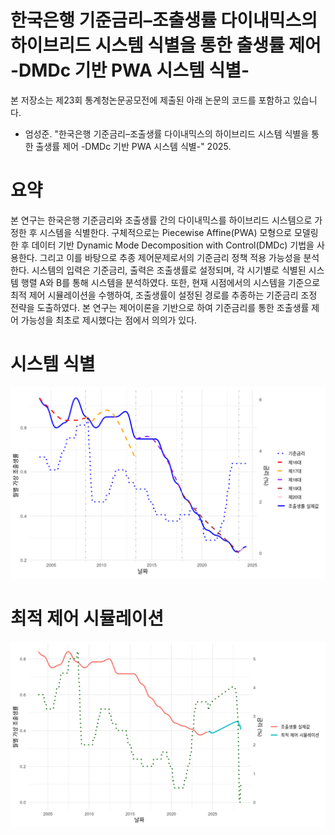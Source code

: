 # 한국은행 기준금리–조출생률 다이내믹스의 하이브리드 시스템 식별을 통한 출생률 제어 -DMDc 기반 PWA 시스템 식별-
본 저장소는 제23회 통계청논문공모전에 제출된 아래 논문의 코드를 포함하고 있습니다.
- 엄성준. "한국은행 기준금리–조출생률 다이내믹스의 하이브리드 시스템 식별을 통한 출생률 제어 -DMDc 기반 PWA 시스템 식별-" 2025.
# 요약
본 연구는 한국은행 기준금리와 조출생률 간의 다이내믹스를 하이브리드 시스템으로 가정한 후 시스템을 식별한다. 구체적으로는 Piecewise Affine(PWA) 모형으로 모델링한 후 데이터 기반 Dynamic Mode Decomposition with Control(DMDc) 기법을 사용한다. 그리고 이를 바탕으로 추종 제어문제로서의 기준금리 정책 적용 가능성을 분석한다. 시스템의 입력은 기준금리, 출력은 조출생률로 설정되며, 각 시기별로 식별된 시스템 행렬 A와 B를 통해 시스템을 분석하였다. 또한, 현재 시점에서의 시스템을 기준으로 최적 제어 시뮬레이션을 수행하여, 조출생률이 설정된 경로를 추종하는 기준금리 조정 전략을 도출하였다. 본 연구는 제어이론을 기반으로 하여 기준금리를 통한 조출생률 제어 가능성을 최초로 제시했다는 점에서 의의가 있다. 

# 시스템 식별
![alt text](<images/Figure 1.png>)

# 최적 제어 시뮬레이션
![alt text](<images/Figure 2.png>)